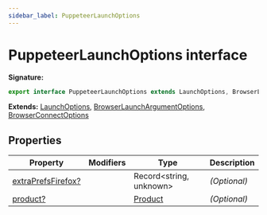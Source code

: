 ```yaml
---
sidebar_label: PuppeteerLaunchOptions
---
```

# PuppeteerLaunchOptions interface


**Signature:**

```typescript
export interface PuppeteerLaunchOptions extends LaunchOptions, BrowserLaunchArgumentOptions, BrowserConnectOptions 
```
**Extends:** [LaunchOptions](./puppeteer.launchoptions.md), [BrowserLaunchArgumentOptions](./puppeteer.browserlaunchargumentoptions.md), [BrowserConnectOptions](./puppeteer.browserconnectoptions.md)

## Properties

|  Property | Modifiers | Type | Description |
|  --- | --- | --- | --- |
|  [extraPrefsFirefox?](./puppeteer.puppeteerlaunchoptions.extraprefsfirefox.md) |  | Record&lt;string, unknown&gt; | <i>(Optional)</i> |
|  [product?](./puppeteer.puppeteerlaunchoptions.product.md) |  | [Product](./puppeteer.product.md) | <i>(Optional)</i> |

